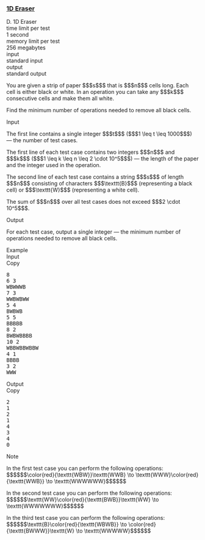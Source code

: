 <h3><a href="https://codeforces.com/contest/1873/problem/D" target="_blank" rel="noopener noreferrer">1D Eraser</a></h3>

<div class="header"><div class="title">D. 1D Eraser</div><div class="time-limit"><div class="property-title">time limit per test</div>1 second</div><div class="memory-limit"><div class="property-title">memory limit per test</div>256 megabytes</div><div class="input-file input-standard"><div class="property-title">input</div>standard input</div><div class="output-file output-standard"><div class="property-title">output</div>standard output</div></div><div><p>You are given a strip of paper $$$s$$$ that is $$$n$$$ cells long. Each cell is either black or white. In an operation you can take any $$$k$$$ consecutive cells and make them all white.</p><p>Find the minimum number of operations needed to remove all black cells.</p></div><div class="input-specification"><div class="section-title">Input</div><p>The first line contains a single integer $$$t$$$ ($$$1 \leq t \leq 1000$$$) — the number of test cases.</p><p>The first line of each test case contains two integers $$$n$$$ and $$$k$$$ ($$$1 \leq k \leq n \leq 2 \cdot 10^5$$$) — the length of the paper and the integer used in the operation.</p><p>The second line of each test case contains a string $$$s$$$ of length $$$n$$$ consisting of characters $$$\texttt{B}$$$ (representing a black cell) or $$$\texttt{W}$$$ (representing a white cell).</p><p>The sum of $$$n$$$ over all test cases does not exceed $$$2 \cdot 10^5$$$.</p></div><div class="output-specification"><div class="section-title">Output</div><p>For each test case, output a single integer — the minimum number of operations needed to remove all black cells.</p></div><div class="sample-tests"><div class="section-title">Example</div><div class="sample-test"><div class="input"><div class="title">Input<div title="Copy" data-clipboard-target="#id004015544733957255" id="id0010614904432623706" class="input-output-copier">Copy</div></div><pre id="id004015544733957255"><div class="test-example-line test-example-line-even test-example-line-0">8</div><div class="test-example-line test-example-line-odd test-example-line-1">6 3</div><div class="test-example-line test-example-line-odd test-example-line-1">WBWWWB</div><div class="test-example-line test-example-line-even test-example-line-2">7 3</div><div class="test-example-line test-example-line-even test-example-line-2">WWBWBWW</div><div class="test-example-line test-example-line-odd test-example-line-3">5 4</div><div class="test-example-line test-example-line-odd test-example-line-3">BWBWB</div><div class="test-example-line test-example-line-even test-example-line-4">5 5</div><div class="test-example-line test-example-line-even test-example-line-4">BBBBB</div><div class="test-example-line test-example-line-odd test-example-line-5">8 2</div><div class="test-example-line test-example-line-odd test-example-line-5">BWBWBBBB</div><div class="test-example-line test-example-line-even test-example-line-6">10 2</div><div class="test-example-line test-example-line-even test-example-line-6">WBBWBBWBBW</div><div class="test-example-line test-example-line-odd test-example-line-7">4 1</div><div class="test-example-line test-example-line-odd test-example-line-7">BBBB</div><div class="test-example-line test-example-line-even test-example-line-8">3 2</div><div class="test-example-line test-example-line-even test-example-line-8">WWW</div></pre></div><div class="output"><div class="title">Output<div title="Copy" data-clipboard-target="#id003128108000177291" id="id0019355004779311236" class="input-output-copier">Copy</div></div><pre id="id003128108000177291">2
1
2
1
4
3
4
0
</pre></div></div></div><div class="note"><div class="section-title">Note</div><p>In the first test case you can perform the following operations: $$$$$$\color{red}{\texttt{WBW}}\texttt{WWB} \to \texttt{WWW}\color{red}{\texttt{WWB}} \to \texttt{WWWWWW}$$$$$$</p><p>In the second test case you can perform the following operations: $$$$$$\texttt{WW}\color{red}{\texttt{BWB}}\texttt{WW} \to \texttt{WWWWWWW}$$$$$$</p><p>In the third test case you can perform the following operations: $$$$$$\texttt{B}\color{red}{\texttt{WBWB}} \to \color{red}{\texttt{BWWW}}\texttt{W} \to \texttt{WWWWW}$$$$$$</p></div>